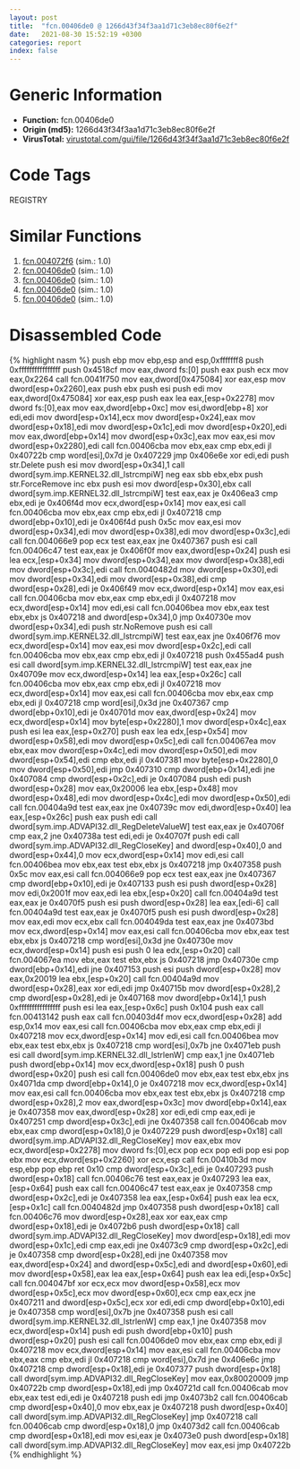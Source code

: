```yaml
---
layout: post
title:  "fcn.00406de0 @ 1266d43f34f3aa1d71c3eb8ec80f6e2f"
date:   2021-08-30 15:52:19 +0300
categories: report
index: false
---
```


# Generic Information
- **Function:** fcn.00406de0
- **Origin (md5):** 1266d43f34f3aa1d71c3eb8ec80f6e2f
- **VirusTotal:** [virustotal.com/gui/file/1266d43f34f3aa1d71c3eb8ec80f6e2f][virustotal_ref]

# Code Tags
<span class="tag" id="REGISTRY">REGISTRY</span>


# Similar Functions

1. [fcn.004072f6][similar_1_ref] (sim.: 1.0)
2. [fcn.00406de0][similar_2_ref] (sim.: 1.0)
3. [fcn.00406de0][similar_3_ref] (sim.: 1.0)
4. [fcn.00406de0][similar_4_ref] (sim.: 1.0)
5. [fcn.00406de0][similar_5_ref] (sim.: 1.0)


# Disassembled Code

{% highlight nasm %}
push ebp
mov ebp,esp
and esp,0xfffffff8
push 0xffffffffffffffff
push 0x4518cf
mov eax,dword fs:[0]
push eax
push ecx
mov eax,0x2264
call fcn.0041f750
mov eax,dword[0x475084]
xor eax,esp
mov dword[esp+0x2260],eax
push ebx
push esi
push edi
mov eax,dword[0x475084]
xor eax,esp
push eax
lea eax,[esp+0x2278]
mov dword fs:[0],eax
mov eax,dword[ebp+0xc]
mov esi,dword[ebp+8]
xor edi,edi
mov dword[esp+0x14],ecx
mov dword[esp+0x24],eax
mov dword[esp+0x18],edi
mov dword[esp+0x1c],edi
mov dword[esp+0x20],edi
mov eax,dword[ebp+0x14]
mov dword[esp+0x3c],eax
mov eax,esi
mov dword[esp+0x2280],edi
call fcn.00406cba
mov ebx,eax
cmp ebx,edi
jl 0x40722b
cmp word[esi],0x7d
je 0x407229
jmp 0x406e6e
xor edi,edi
push str.Delete
push esi
mov dword[esp+0x34],1
call dword[sym.imp.KERNEL32.dll_lstrcmpiW]
neg eax
sbb ebx,ebx
push str.ForceRemove
inc ebx
push esi
mov dword[esp+0x30],ebx
call dword[sym.imp.KERNEL32.dll_lstrcmpiW]
test eax,eax
je 0x406ea3
cmp ebx,edi
je 0x406f4d
mov ecx,dword[esp+0x14]
mov eax,esi
call fcn.00406cba
mov ebx,eax
cmp ebx,edi
jl 0x407218
cmp dword[ebp+0x10],edi
je 0x406f4d
push 0x5c
mov eax,esi
mov dword[esp+0x34],edi
mov dword[esp+0x38],edi
mov dword[esp+0x3c],edi
call fcn.004066e9
pop ecx
test eax,eax
jne 0x407367
push esi
call fcn.00406c47
test eax,eax
je 0x406f0f
mov eax,dword[esp+0x24]
push esi
lea ecx,[esp+0x34]
mov dword[esp+0x34],eax
mov dword[esp+0x38],edi
mov dword[esp+0x3c],edi
call fcn.0040482d
mov dword[esp+0x30],edi
mov dword[esp+0x34],edi
mov dword[esp+0x38],edi
cmp dword[esp+0x28],edi
je 0x406f49
mov ecx,dword[esp+0x14]
mov eax,esi
call fcn.00406cba
mov ebx,eax
cmp ebx,edi
jl 0x407218
mov ecx,dword[esp+0x14]
mov edi,esi
call fcn.00406bea
mov ebx,eax
test ebx,ebx
js 0x407218
and dword[esp+0x34],0
jmp 0x40730e
mov dword[esp+0x34],edi
push str.NoRemove
push esi
call dword[sym.imp.KERNEL32.dll_lstrcmpiW]
test eax,eax
jne 0x406f76
mov ecx,dword[esp+0x14]
mov eax,esi
mov dword[esp+0x2c],edi
call fcn.00406cba
mov ebx,eax
cmp ebx,edi
jl 0x407218
push 0x455ad4
push esi
call dword[sym.imp.KERNEL32.dll_lstrcmpiW]
test eax,eax
jne 0x40709e
mov ecx,dword[esp+0x14]
lea eax,[esp+0x26c]
call fcn.00406cba
mov ebx,eax
cmp ebx,edi
jl 0x407218
mov ecx,dword[esp+0x14]
mov eax,esi
call fcn.00406cba
mov ebx,eax
cmp ebx,edi
jl 0x407218
cmp word[esi],0x3d
jne 0x407367
cmp dword[ebp+0x10],edi
je 0x40701d
mov eax,dword[esp+0x24]
mov ecx,dword[esp+0x14]
mov byte[esp+0x2280],1
mov dword[esp+0x4c],eax
push esi
lea eax,[esp+0x270]
push eax
lea edx,[esp+0x54]
mov dword[esp+0x58],edi
mov dword[esp+0x5c],edi
call fcn.004067ea
mov ebx,eax
mov dword[esp+0x4c],edi
mov dword[esp+0x50],edi
mov dword[esp+0x54],edi
cmp ebx,edi
jl 0x407381
mov byte[esp+0x2280],0
mov dword[esp+0x50],edi
jmp 0x407310
cmp dword[ebp+0x14],edi
jne 0x407084
cmp dword[esp+0x2c],edi
je 0x407084
push edi
push dword[esp+0x28]
mov eax,0x20006
lea ebx,[esp+0x48]
mov dword[esp+0x48],edi
mov dword[esp+0x4c],edi
mov dword[esp+0x50],edi
call fcn.00404a9d
test eax,eax
jne 0x40739c
mov edi,dword[esp+0x40]
lea eax,[esp+0x26c]
push eax
push edi
call dword[sym.imp.ADVAPI32.dll_RegDeleteValueW]
test eax,eax
je 0x40706f
cmp eax,2
jne 0x40738a
test edi,edi
je 0x40707f
push edi
call dword[sym.imp.ADVAPI32.dll_RegCloseKey]
and dword[esp+0x40],0
and dword[esp+0x44],0
mov ecx,dword[esp+0x14]
mov edi,esi
call fcn.00406bea
mov ebx,eax
test ebx,ebx
js 0x407218
jmp 0x407358
push 0x5c
mov eax,esi
call fcn.004066e9
pop ecx
test eax,eax
jne 0x407367
cmp dword[ebp+0x10],edi
je 0x407133
push esi
push dword[esp+0x28]
mov edi,0x2001f
mov eax,edi
lea ebx,[esp+0x20]
call fcn.00404a9d
test eax,eax
je 0x4070f5
push esi
push dword[esp+0x28]
lea eax,[edi-6]
call fcn.00404a9d
test eax,eax
je 0x4070f5
push esi
push dword[esp+0x28]
mov eax,edi
mov ecx,ebx
call fcn.004049da
test eax,eax
jne 0x4073bd
mov ecx,dword[esp+0x14]
mov eax,esi
call fcn.00406cba
mov ebx,eax
test ebx,ebx
js 0x407218
cmp word[esi],0x3d
jne 0x40730e
mov ecx,dword[esp+0x14]
push esi
push 0
lea edx,[esp+0x20]
call fcn.004067ea
mov ebx,eax
test ebx,ebx
js 0x407218
jmp 0x40730e
cmp dword[ebp+0x14],edi
jne 0x407153
push esi
push dword[esp+0x28]
mov eax,0x20019
lea ebx,[esp+0x20]
call fcn.00404a9d
mov dword[esp+0x28],eax
xor edi,edi
jmp 0x40715b
mov dword[esp+0x28],2
cmp dword[esp+0x28],edi
je 0x407168
mov dword[ebp+0x14],1
push 0xffffffffffffffff
push esi
lea eax,[esp+0x6c]
push 0x104
push eax
call fcn.00413142
push eax
call fcn.00403d4f
mov ecx,dword[esp+0x28]
add esp,0x14
mov eax,esi
call fcn.00406cba
mov ebx,eax
cmp ebx,edi
jl 0x407218
mov ecx,dword[esp+0x14]
mov edi,esi
call fcn.00406bea
mov ebx,eax
test ebx,ebx
js 0x407218
cmp word[esi],0x7b
jne 0x4071eb
push esi
call dword[sym.imp.KERNEL32.dll_lstrlenW]
cmp eax,1
jne 0x4071eb
push dword[ebp+0x14]
mov ecx,dword[esp+0x18]
push 0
push dword[esp+0x20]
push esi
call fcn.00406de0
mov ebx,eax
test ebx,ebx
jns 0x4071da
cmp dword[ebp+0x14],0
je 0x407218
mov ecx,dword[esp+0x14]
mov eax,esi
call fcn.00406cba
mov ebx,eax
test ebx,ebx
js 0x407218
cmp dword[esp+0x28],2
mov eax,dword[esp+0x3c]
mov dword[ebp+0x14],eax
je 0x407358
mov eax,dword[esp+0x28]
xor edi,edi
cmp eax,edi
je 0x407251
cmp dword[esp+0x3c],edi
jne 0x407358
call fcn.00406cab
mov ebx,eax
cmp dword[esp+0x18],0
je 0x407229
push dword[esp+0x18]
call dword[sym.imp.ADVAPI32.dll_RegCloseKey]
mov eax,ebx
mov ecx,dword[esp+0x2278]
mov dword fs:[0],ecx
pop ecx
pop edi
pop esi
pop ebx
mov ecx,dword[esp+0x2260]
xor ecx,esp
call fcn.00410b3d
mov esp,ebp
pop ebp
ret 0x10
cmp dword[esp+0x3c],edi
je 0x407293
push dword[esp+0x18]
call fcn.00406c76
test eax,eax
je 0x407293
lea eax,[esp+0x64]
push eax
call fcn.00406c47
test eax,eax
je 0x407358
cmp dword[esp+0x2c],edi
je 0x407358
lea eax,[esp+0x64]
push eax
lea ecx,[esp+0x1c]
call fcn.0040482d
jmp 0x407358
push dword[esp+0x18]
call fcn.00406c76
mov dword[esp+0x28],eax
xor eax,eax
cmp dword[esp+0x18],edi
je 0x4072b6
push dword[esp+0x18]
call dword[sym.imp.ADVAPI32.dll_RegCloseKey]
mov dword[esp+0x18],edi
mov dword[esp+0x1c],edi
cmp eax,edi
jne 0x4073c9
cmp dword[esp+0x2c],edi
je 0x407358
cmp dword[esp+0x28],edi
jne 0x407358
mov eax,dword[esp+0x24]
and dword[esp+0x5c],edi
and dword[esp+0x60],edi
mov dword[esp+0x58],eax
lea eax,[esp+0x64]
push eax
lea edi,[esp+0x5c]
call fcn.004047bf
xor ecx,ecx
mov dword[esp+0x58],ecx
mov dword[esp+0x5c],ecx
mov dword[esp+0x60],ecx
cmp eax,ecx
jne 0x407211
and dword[esp+0x5c],ecx
xor edi,edi
cmp dword[ebp+0x10],edi
je 0x407358
cmp word[esi],0x7b
jne 0x407358
push esi
call dword[sym.imp.KERNEL32.dll_lstrlenW]
cmp eax,1
jne 0x407358
mov ecx,dword[esp+0x14]
push edi
push dword[ebp+0x10]
push dword[esp+0x20]
push esi
call fcn.00406de0
mov ebx,eax
cmp ebx,edi
jl 0x407218
mov ecx,dword[esp+0x14]
mov eax,esi
call fcn.00406cba
mov ebx,eax
cmp ebx,edi
jl 0x407218
cmp word[esi],0x7d
jne 0x406e6c
jmp 0x407218
cmp dword[esp+0x18],edi
je 0x407377
push dword[esp+0x18]
call dword[sym.imp.ADVAPI32.dll_RegCloseKey]
mov eax,0x80020009
jmp 0x40722b
cmp dword[esp+0x18],edi
jmp 0x40721d
call fcn.00406cab
mov ebx,eax
test edi,edi
je 0x407218
push edi
jmp 0x4073b2
call fcn.00406cab
cmp dword[esp+0x40],0
mov ebx,eax
je 0x407218
push dword[esp+0x40]
call dword[sym.imp.ADVAPI32.dll_RegCloseKey]
jmp 0x407218
call fcn.00406cab
cmp dword[esp+0x18],0
jmp 0x4073d2
call fcn.00406cab
cmp dword[esp+0x18],edi
mov esi,eax
je 0x4073e0
push dword[esp+0x18]
call dword[sym.imp.ADVAPI32.dll_RegCloseKey]
mov eax,esi
jmp 0x40722b
{% endhighlight %}


[similar_1_ref]: /report/fcn.004072f6@505be53c36227b94e2fcc406f247f6e5
[similar_2_ref]: /report/fcn.00406de0@9571c7458fae91969aaed3955e433f49
[similar_3_ref]: /report/fcn.00406de0@3aa98225e51cbcae2d334c8b6b4ed9fd
[similar_4_ref]: /report/fcn.00406de0@bed9ebae5dcb4fc234ee0bdf6551cea7
[similar_5_ref]: /report/fcn.00406de0@3d7f25d788af3e7f7707a736ac852465
[virustotal_ref]: https://www.virustotal.com/gui/file/1266d43f34f3aa1d71c3eb8ec80f6e2f